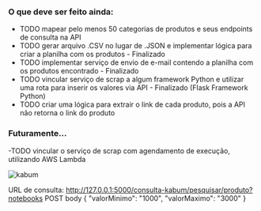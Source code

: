 ### O que deve ser feito ainda:
- TODO mapear pelo menos 50 categorias de produtos e seus endpoints de consulta na API
- TODO gerar arquivo .CSV no lugar de .JSON e implementar lógica para criar a planilha com os produtos - Finalizado
- TODO implementar serviço de envio de e-mail contendo a planilha com os produtos encontrado - Finalizado
- TODO vincular serviço de scrap a algum framework Python e utilizar uma rota para inserir os valores via API - Finalizado (Flask Framework Python)
- TODO criar uma lógica para extrair o link de cada produto, pois a API não retorna o link do produto

### Futuramente...
-TODO vincular o serviço de scrap com agendamento de execução, utilizando AWS Lambda

![kabum](https://github.com/Nilso97/Kabum-WebScraping/assets/96146165/efd54729-0cc1-4ddc-8e5c-4901c115a8e3)

URL de consulta: http://127.0.0.1:5000/consulta-kabum/pesquisar/produto?notebooks POST
body {
	"valorMinimo": "1000", 
	"valorMaximo": "3000"
}